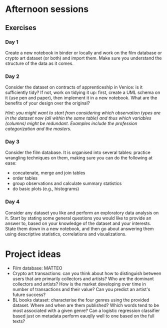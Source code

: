 # Afternoon sessions

## Exercises

### Day 1

Create a new notebook in binder or locally and work on the film database or crypto art dataset (or both) and import them. Make sure you understand the structure of the data as it comes.

### Day 2

Consider the dataset on contracts of apprenticeship in Venice: is it sufficiently tidy? If not, work on tidying it up: first, create a UML schema on it (use pen and paper), then implement it in a new notebook. What are the benefits of your design over the original?

*Hint: you might want to start from considering which observation types are in the dataset now (all within the same table) and thus which variables (columns) might be redundant. Examples include the profession categorization and the masters.*

### Day 3

Consider the film database. It is organised into several tables: practice wrangling techniques on them, making sure you can do the following at ease:
* concatenate, merge and join tables
* order tables
* group observations and calculate summary statistics
* do basic plots (e.g., histograms)

### Day 4

Consider any dataset you like and perform an exploratory data analysis on it. Start by stating some general questions you would like to provide an answer to, based on your knowledge of the dataset and your interests. State them down in a new notebook, and then go about answering them using descriptive statistics, correlations and visualizations.

# Project ideas

* Film database: MATTEO
* Crypto art transactions: can you think about how to distinguish between users that are primarily collectors and artists? Who are the dominant collectors and artists? How is the market developing over time in number of transactions and their value? Can you predict an artist's future success?
* BL books dataset: characterise the four genres using the provided dataset. Where and when are them published? Which words tend to be most associated with a given genre? Can a logistic regression classifier based just on metadata perform eauqlly well to one based on the full texts?


